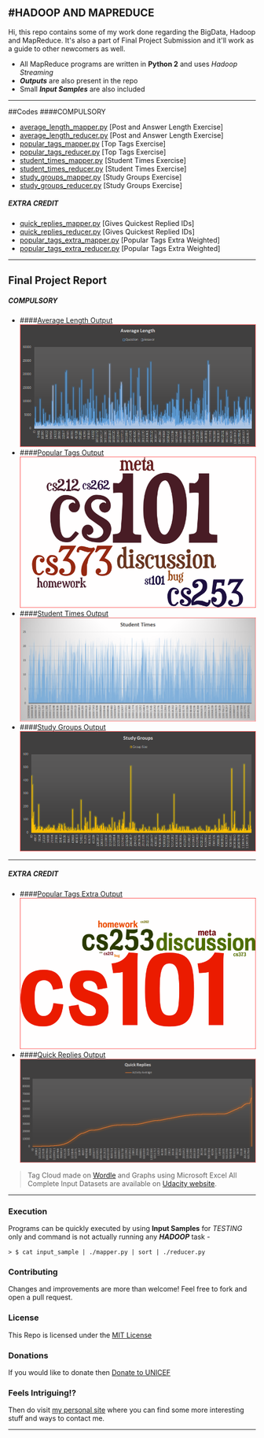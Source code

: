 #HADOOP AND MAPREDUCE
---
Hi, this repo contains some of my work done regarding the BigData, Hadoop and MapReduce. It's also a part of Final Project Submission and it'll work as a guide to other newcomers as well.

  - All MapReduce programs are written in **Python 2** and uses _Hadoop Streaming_
  - **_Outputs_** are also present in the repo
  - Small **_Input Samples_** are also included
---
##Codes
####COMPULSORY
- [average_length_mapper.py](http://github.com/np1810/Hadoop_and_MapReduce/blob/master/L5_FinalProject/average_length/average_length_mapper.py) [Post and Answer Length Exercise]
- [average_length_reducer.py](http://github.com/np1810/Hadoop_and_MapReduce/blob/master/L5_FinalProject/average_length/average_length_reducer.py) [Post and Answer Length Exercise]
- [popular_tags_mapper.py](http://github.com/np1810/Hadoop_and_MapReduce/blob/master/L5_FinalProject/popular_tags/popular_tags_mapper.py) [Top Tags Exercise]
- [popular_tags_reducer.py](http://github.com/np1810/Hadoop_and_MapReduce/blob/master/L5_FinalProject/popular_tags/popular_tags_reducer.py) [Top Tags Exercise]
- [student_times_mapper.py](http://github.com/np1810/Hadoop_and_MapReduce/blob/master/L5_FinalProject/student_times/student_times_mapper.py) [Student Times Exercise]
- [student_times_reducer.py](http://github.com/np1810/Hadoop_and_MapReduce/blob/master/L5_FinalProject/student_times/student_times_reducer.py) [Student Times Exercise]
- [study_groups_mapper.py](http://github.com/np1810/Hadoop_and_MapReduce/blob/master/L5_FinalProject/study_groups/study_groups_mapper.py) [Study Groups Exercise]
- [study_groups_reducer.py](http://github.com/np1810/Hadoop_and_MapReduce/blob/master/L5_FinalProject/study_groups/study_groups_reducer.py) [Study Groups Exercise]

##### EXTRA CREDIT
- [quick_replies_mapper.py](http://github.com/np1810/Hadoop_and_MapReduce/blob/master/L5_FinalProject/quick_replies/quick_replies_mapper.py) [Gives Quickest Replied IDs]
- [quick_replies_reducer.py](http://github.com/np1810/Hadoop_and_MapReduce/blob/master/L5_FinalProject/quick_replies/quick_replies_reducer.py) [Gives Quickest Replied IDs]
- [popular_tags_extra_mapper.py](http://github.com/np1810/Hadoop_and_MapReduce/blob/master/L5_FinalProject/popular_tags_extra/popular_tags_extra_mapper.py) [Popular Tags Extra Weighted]
- [popular_tags_extra_reducer.py](http://github.com/np1810/Hadoop_and_MapReduce/blob/master/L5_FinalProject/popular_tags_extra/popular_tags_extra_reducer.py) [Popular Tags Extra Weighted]
---
## Final Project Report
##### COMPULSORY
- ####[Average Length Output][al]
![](http://github.com/np1810/Hadoop_and_MapReduce/raw/master/L5_FinalProject/average_length/average_length_output.png)
- ####[Popular Tags Output][pt]
![](http://github.com/np1810/Hadoop_and_MapReduce/raw/master/L5_FinalProject/popular_tags/popular_tags_output.png)
- ####[Student Times Output][st]
![](http://github.com/np1810/Hadoop_and_MapReduce/raw/master/L5_FinalProject/student_times/student_times_output.png)
- ####[Study Groups Output][sg]
![](http://github.com/np1810/Hadoop_and_MapReduce/raw/master/L5_FinalProject/study_groups/study_groups_output.png)
---
##### EXTRA CREDIT
- ####[Popular Tags Extra Output][pte]
![](http://github.com/np1810/Hadoop_and_MapReduce/raw/master/L5_FinalProject/popular_tags_extra/popular_tags_extra_output.png)
- ####[Quick Replies Output][qr]
![](http://github.com/np1810/Hadoop_and_MapReduce/raw/master/L5_FinalProject/quick_replies/quick_replies_output.png)
> Tag Cloud made on [Wordle](http://wordle.net) and Graphs using Microsoft Excel
> All Complete Input Datasets are available on [Udacity website](http://content.udacity-data.com/course/hadoop/forum_data.tar.gz).
---
### Execution
Programs can be quickly executed by using **Input Samples** for _TESTING_ only and command is not actually running any **_HADOOP_** task -
```
> $ cat input_sample | ./mapper.py | sort | ./reducer.py
```

### Contributing
Changes and improvements are more than welcome! Feel free to fork and open a pull request.

### License
This Repo is licensed under the [MIT License][license]

### Donations
If you would like to donate then [Donate to UNICEF][donate]

### Feels Intriguing!?
Then do visit [my personal site][mysite] where you can find some more interesting stuff and ways to contact me.

---
[mysite]:http://nitinpathak.esy.es
[donate]:http://supportunicef.org
[license]:http://github.com/np1810/Hadoop_and_MapReduce/blob/master/LICENSE.md
[al]:http://github.com/np1810/Hadoop_and_MapReduce/tree/master/L5_FinalProject/average_length/average_length_output.tsv
[pt]:http://github.com/np1810/Hadoop_and_MapReduce/tree/master/L5_FinalProject/popular_tags/popular_tags_output.tsv
[pte]:http://github.com/np1810/Hadoop_and_MapReduce/tree/master/L5_FinalProject/popular_tags_extra/popular_tags_extra_output.tsv
[qr]:http://github.com/np1810/Hadoop_and_MapReduce/tree/master/L5_FinalProject/quick_replies/quick_replies_output.tsv
[st]:http://github.com/np1810/Hadoop_and_MapReduce/tree/master/L5_FinalProject/student_times/student_times_output.tsv
[sg]:http://github.com/np1810/Hadoop_and_MapReduce/blob/master/L5_FinalProject/study_groups/study_groups_output.tsv